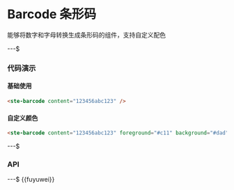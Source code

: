# Barcode 条形码

能够将数字和字母转换生成条形码的组件，支持自定义配色

---$

### 代码演示

#### 基础使用

```html
<ste-barcode content="123456abc123" />
```

#### 自定义颜色

```html
<ste-barcode content="123456abc123" foreground="#c11" background="#dad" />
```

---$

### API

<!-- props -->

---$
{{fuyuwei}}
